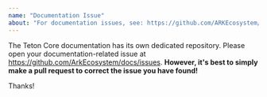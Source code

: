 ```yaml
---
name: "Documentation Issue"
about: "For documentation issues, see: https://github.com/ARKEcosystem/docs/issues"
---
```


The Teton Core documentation has its own dedicated repository. Please open your documentation-related issue at https://github.com/ArkEcosystem/docs/issues. **However, it's best to simply make a pull request to correct the issue you have found!**

Thanks!
